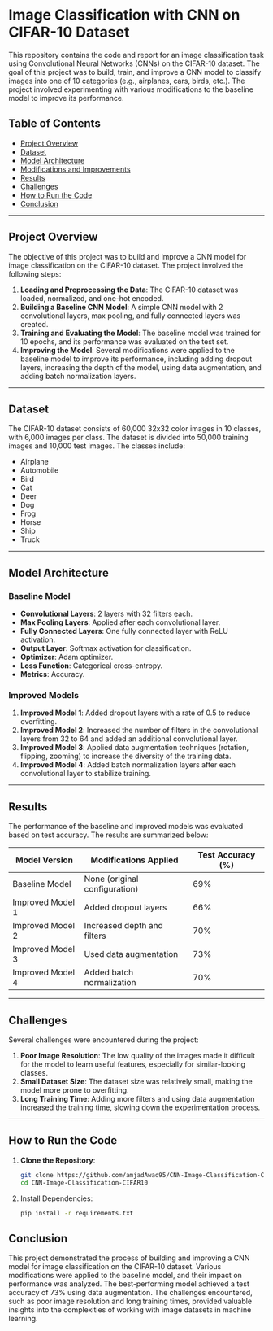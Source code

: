# Image Classification with CNN on CIFAR-10 Dataset

This repository contains the code and report for an image classification task using Convolutional Neural Networks (CNNs) on the CIFAR-10 dataset. The goal of this project was to build, train, and improve a CNN model to classify images into one of 10 categories (e.g., airplanes, cars, birds, etc.). The project involved experimenting with various modifications to the baseline model to improve its performance.

## Table of Contents
- [Project Overview](#project-overview)
- [Dataset](#dataset)
- [Model Architecture](#model-architecture)
- [Modifications and Improvements](#modifications-and-improvements)
- [Results](#results)
- [Challenges](#challenges)
- [How to Run the Code](#how-to-run-the-code)
- [Conclusion](#conclusion)

---

## Project Overview
The objective of this project was to build and improve a CNN model for image classification on the CIFAR-10 dataset. The project involved the following steps:
1. **Loading and Preprocessing the Data**: The CIFAR-10 dataset was loaded, normalized, and one-hot encoded.
2. **Building a Baseline CNN Model**: A simple CNN model with 2 convolutional layers, max pooling, and fully connected layers was created.
3. **Training and Evaluating the Model**: The baseline model was trained for 10 epochs, and its performance was evaluated on the test set.
4. **Improving the Model**: Several modifications were applied to the baseline model to improve its performance, including adding dropout layers, increasing the depth of the model, using data augmentation, and adding batch normalization layers.
---

## Dataset
The CIFAR-10 dataset consists of 60,000 32x32 color images in 10 classes, with 6,000 images per class. The dataset is divided into 50,000 training images and 10,000 test images. The classes include:
- Airplane
- Automobile
- Bird
- Cat
- Deer
- Dog
- Frog
- Horse
- Ship
- Truck

---

## Model Architecture
### Baseline Model
- **Convolutional Layers**: 2 layers with 32 filters each.
- **Max Pooling Layers**: Applied after each convolutional layer.
- **Fully Connected Layers**: One fully connected layer with ReLU activation.
- **Output Layer**: Softmax activation for classification.
- **Optimizer**: Adam optimizer.
- **Loss Function**: Categorical cross-entropy.
- **Metrics**: Accuracy.

### Improved Models
1. **Improved Model 1**: Added dropout layers with a rate of 0.5 to reduce overfitting.
2. **Improved Model 2**: Increased the number of filters in the convolutional layers from 32 to 64 and added an additional convolutional layer.
3. **Improved Model 3**: Applied data augmentation techniques (rotation, flipping, zooming) to increase the diversity of the training data.
4. **Improved Model 4**: Added batch normalization layers after each convolutional layer to stabilize training.

---

## Results
The performance of the baseline and improved models was evaluated based on test accuracy. The results are summarized below:

| Model Version        | Modifications Applied          | Test Accuracy (%) |
|----------------------|--------------------------------|-------------------|
| Baseline Model       | None (original configuration)  | 69%               |
| Improved Model 1     | Added dropout layers           | 66%               |
| Improved Model 2     | Increased depth and filters    | 70%               |
| Improved Model 3     | Used data augmentation         | 73%               |
| Improved Model 4     | Added batch normalization      | 70%               |

---

## Challenges
Several challenges were encountered during the project:
1. **Poor Image Resolution**: The low quality of the images made it difficult for the model to learn useful features, especially for similar-looking classes.
2. **Small Dataset Size**: The dataset size was relatively small, making the model more prone to overfitting.
3. **Long Training Time**: Adding more filters and using data augmentation increased the training time, slowing down the experimentation process.

---

## How to Run the Code
1. **Clone the Repository**:
   ```bash
   git clone https://github.com/amjadAwad95/CNN-Image-Classification-CIFAR10.git
   cd CNN-Image-Classification-CIFAR10
   ```
2. Install Dependencies:
   ```bash
   pip install -r requirements.txt
   ```
## Conclusion
This project demonstrated the process of building and improving a CNN model for image classification on the CIFAR-10 dataset. Various modifications were applied to the baseline model, and their impact on performance was analyzed. The best-performing model achieved a test accuracy of 73% using data augmentation. The challenges encountered, such as poor image resolution and long training times, provided valuable insights into the complexities of working with image datasets in machine learning.
